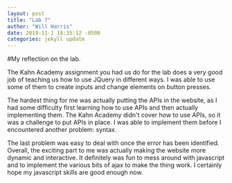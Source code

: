 ```yaml
---
layout: post
title: "Lab 7"
author: "Will Harris"
date: 2019-11-1 18:35:12 -0500
categories: jekyll update
---
```

#My reflection on the lab.

The Kahn Academy assignment you had us do for the lab does a very good job of teaching us how to use JQuery in different ways. I was able to use some of them to create inputs and change elements on button presses.

The hardest thing for me was actually putting the APIs in the website, as I had some difficulty first learning how to use APIs and then actually implementing them. The Kahn Academy didn't cover how to use APIs, so it was a challenge to put APIs in place. I was able to implement them before I encountered another problem: syntax.

The last problem was easy to deal with once the error has been identified. Overall, the exciting part to me was actually making the website more dynamic and interactive. It definitely was fun to mess around with javascript and to implement the various bits of ajax to make the thing work. I certainly hope my javascript skills are good enough now.
